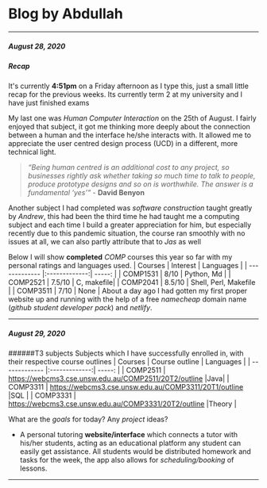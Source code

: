 # Blog by Abdullah
___ 

##### August 28, 2020
##### Recap 
It's currently __4:51pm__ on a Friday afternoon as I type this, just a small little recap for the previous weeks. Its currently term 2 at my university and I have just finished exams

My last one was *Human Computer Interaction* on the 25th of August. I fairly enjoyed that subject, it got me thinking more deeply about the connection between a human and the interface he/she interacts with. It allowed me to appreciate the user centred design process (UCD) in a different, more technical light.   

>*“Being human centred is an additional cost to any project, so businesses rightly ask whether taking so much time to talk to people, produce prototype designs and so on is worthwhile. The answer is a fundamental ‘yes’”* - **David Benyon**

Another subject I had completed was *software construction* taught greatly by *Andrew*, this had been the third time he had taught me a computing subject and each time I build a greater appreciation for him, but especially recently due to this pandemic situation, the course ran smoothly with no issues at all, we can also partly attribute that to *Jas* as well

Below I will show __completed__ *COMP* courses this year so far with my personal ratings and languages used.
| Courses       | Interest      | Languages  |
| ------------- |:-------------:| -----:     |
| COMP1531      | 8/10          | Python, Md |
| COMP2521      | 7.5/10        | C, makefile|
| COMP2041      | 8.5/10        | Shell, Perl, Makefile |
| COMP3511      | 7/10          |  None      |
About a day ago I had gotten my first proper website up and running with the help of a free *namecheap* domain name (*github student developer pack*) and *netlify*. 
___
##### August 29, 2020

######T3 subjects 
Subjects which I have successfully enrolled in, with their respective course outlines 
| Courses       | Course outline      | Languages  |
| ------------- |:-------------:| -----:     |
| COMP2511      | https://webcms3.cse.unsw.edu.au/COMP2511/20T2/outline |Java|
| COMP3311      | https://webcms3.cse.unsw.edu.au/COMP3311/20T1/outline |SQL |
| COMP3331      | https://webcms3.cse.unsw.edu.au/COMP3331/20T2/outline |Theory |

What are the *goals* for today? Any *project* ideas? 
- A personal tutoring __website/interface__ which connects a tutor with his/her students, acting as an educational platform any student can easily get assistance. All students would be distributed homework and tasks for the week, the app also allows for *scheduling/booking* of lessons. 
____